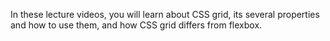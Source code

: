 In these lecture videos, you will learn about CSS grid, its several properties and how to use them, and how CSS grid differs from flexbox.

